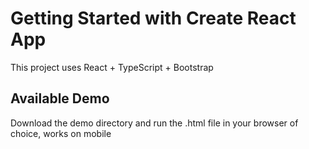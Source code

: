 # Getting Started with Create React App

This project uses React + TypeScript + Bootstrap

## Available Demo

Download the demo directory and run the .html file in your browser of choice, works on mobile